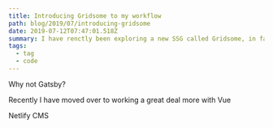 ```yaml
---
title: Introducing Gridsome to my workflow
path: blog/2019/07/introducing-gridsome
date: 2019-07-12T07:47:01.518Z
summary: I have renctly been exploring a new SSG called Gridsome, in fact it is still in it's infancy but being an early adopter, I don't care but what sold it to me is that it is built using VueJS and that caught my attention!
tags:
  - tag
  - code
---
```


Why not Gatsby?

Recently I have moved over to working a great deal more with Vue

Netlify CMS 
